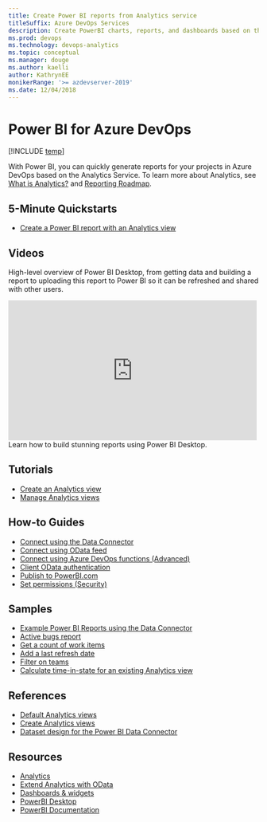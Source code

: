 ```yaml
---
title: Create Power BI reports from Analytics service 
titleSuffix: Azure DevOps Services
description: Create PowerBI charts, reports, and dashboards based on the Analytics  Service for Azure DevOps 
ms.prod: devops
ms.technology: devops-analytics
ms.topic: conceptual
ms.manager: douge
ms.author: kaelli
author: KathrynEE
monikerRange: '>= azdevserver-2019'
ms.date: 12/04/2018
---
```


# Power BI for Azure DevOps

[!INCLUDE [temp](../../_shared/version-azure-devops.md)]  

With Power BI, you can quickly generate reports for your projects in Azure DevOps based on the Analytics Service. To learn more about Analytics, see [What is Analytics?](../analytics/what-is-analytics.md) and [Reporting Roadmap](../analytics/reporting-roadmap.md).

## 5-Minute Quickstarts
 - [Create a Power BI report with an Analytics view](create-quick-report.md)
 
## Videos

High-level overview of Power BI Desktop, from getting data and building a report to uploading this report to Power BI so it can be refreshed and shared with other users.

<iframe width="500" height="281" src="https://www.youtube.com/embed/Qgam9M8I0xA" frameborder="0" allowfullscreen></iframe>
Learn how to build stunning reports using Power BI Desktop.

## Tutorials 

- [Create an Analytics view](../analytics/analytics-views-create.md?toc=/azure/devops/report/powerbi/toc.json&bc=/azure/devops/report/powerbi/breadcrumb/toc.json) 
- [Manage Analytics views](../analytics/analytics-views-manage.md?toc=/azure/devops/report/powerbi/toc.json&bc=/azure/devops/report/powerbi/breadcrumb/toc.json) 


## How-to Guides
- [Connect using the Data Connector](data-connector-connect.md)
- [Connect using OData feed](access-analytics-power-bi.md)    
- [Connect using Azure DevOps functions (Advanced)](data-connector-functions.md)  
- [Client OData authentication](../analytics/client-authentication-options.md?toc=/azure/devops/report/powerbi/toc.json&bc=/azure/devops/report/powerbi/breadcrumb/toc.json)
- [Publish to PowerBI.com](publish-power-bi-desktop-to-power-bi.md) 
- [Set permissions (Security)](../analytics/analytics-security.md?toc=/azure/devops/report/powerbi/toc.json&bc=/azure/devops/report/powerbi/breadcrumb/toc.json)

## Samples
- [Example Power BI Reports using the Data Connector](data-connector-examples.md)  
- [Active bugs report](active-bugs-sample-report.md)  
- [Get a count of work items](data-connector-examples.md)  
- [Add a last refresh date](add-last-refresh-time.md)   
- [Filter on teams](create-team-filter.md)   
- [Calculate time-in-state for an existing Analytics view](create-timeinstate-report.md)   


## References
- [Default Analytics views](../analytics/analytics-default-views.md?toc=/azure/devops/report/powerbi/toc.json&bc=/azure/devops/report/powerbi/breadcrumb/toc.json)
- [Create Analytics views](../analytics/analytics-views-create.md?toc=/azure/devops/report/analytics/toc.json&bc=/azure/devops/report/analytics/breadcrumb/toc.json)
- [Dataset design for the Power BI Data Connector](data-connector-dataset.md)  


## Resources 
- [Analytics](../analytics/index.md?toc=/azure/devops/report/analytics/toc.json&bc=/azure/devops/report/analytics/breadcrumb/toc.json)    
- [Extend Analytics with OData](../extend-analytics/index.md?toc=/azure/devops/report/analytics/toc.json&bc=/azure/devops/report/analytics/breadcrumb/toc.json)    
- [Dashboards & widgets](../dashboards/index.md?toc=/azure/devops/report/analytics/toc.json&bc=/azure/devops/report/analytics/breadcrumb/toc.json)  
- [PowerBI Desktop](https://powerbi.microsoft.com/documentation/powerbi-desktop-get-the-desktop/)  
- [PowerBI Documentation](https://powerbi.microsoft.com/documentation/powerbi-landing-page/)  





 
